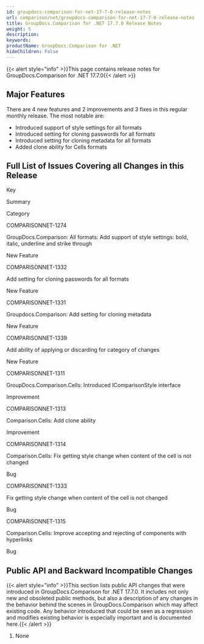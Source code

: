 ```yaml
---
id: groupdocs-comparison-for-net-17-7-0-release-notes
url: comparison/net/groupdocs-comparison-for-net-17-7-0-release-notes
title: GroupDocs.Comparison for .NET 17.7.0 Release Notes
weight: 5
description: 
keywords: 
productName: GroupDocs.Comparison for .NET
hideChildren: False
---
```

{{< alert style="info" >}}This page contains release notes for GroupDocs.Comparison for .NET 17.7.0{{< /alert >}}

## Major Features

There are 4 new features and 2 improvements and 3 fixes in this regular monthly release. The most notable are:

*   Introduced support of style settings for all formats
*   Introduced setting for cloning passwords for all formats
*   Introduced setting for cloning metadata for all formats
*   Added clone ability for Cells formats

## Full List of Issues Covering all Changes in this Release

Key

Summary

Category

COMPARISONNET-1274

GroupDocs.Comparison: All formats: Add support of style settings: bold, italic, underline and strike through

New Feature

COMPARISONNET-1332

Add setting for cloning passwords for all formats

New Feature

COMPARISONNET-1331

Groupdocs.Comparison: Add setting for cloning metadata

New Feature

COMPARISONNET-1339

Add ability of applying or discarding for category of changes

New Feature

COMPARISONNET-1311

GroupDocs.Comparison.Cells: Introduced IComparisonStyle interface

Improvement

COMPARISONNET-1313

Comparison.Cells: Add clone ability

Improvement

COMPARISONNET-1314

Comparison.Cells: Fix getting style change when content of the cell is not changed

Bug

COMPARISONNET-1333

Fix getting style change when content of the cell is not changed

Bug

COMPARISONNET-1315

Comparison.Cells: Improve accepting and rejecting of components with hyperlinks

Bug

## Public API and Backward Incompatible Changes

{{< alert style="info" >}}This section lists public API changes that were introduced in GroupDocs.Comparison for .NET 17.7.0. It includes not only new and obsoleted public methods, but also a description of any changes in the behavior behind the scenes in GroupDocs.Comparison which may affect existing code. Any behavior introduced that could be seen as a regression and modifies existing behavior is especially important and is documented here.{{< /alert >}}

1.  None
